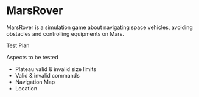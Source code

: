 # MarsRover
MarsRover is a simulation game about navigating space vehicles, avoiding obstacles and controlling equipments on Mars.




Test Plan

Aspects to be tested
- Plateau valid & invalid size limits
- Valid & invalid commands
- Navigation Map
- Location
